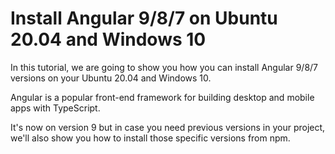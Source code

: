 # Install Angular 9/8/7 on Ubuntu 20.04 and Windows 10

In this tutorial, we are going to show you how you can install Angular 9/8/7 versions on your Ubuntu 20.04 and Windows 10.

Angular is a popular front-end framework for building desktop and mobile apps with TypeScript.

It's now on version 9 but in case you need previous versions in your project, we'll also show you how to install those specific versions from npm.

